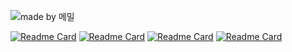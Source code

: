![made by 메밀](https://avatars.githubusercontent.com/u/175902078?s=400&u=a8b87c4e825f9dc116974a9213f1cbffb8ea842b&v=4)

[![Readme Card](https://github-readme-stats.vercel.app/api/pin/?username=JavaClassic2&repo=study)](https://github.com/JavaClassic2/study)
[![Readme Card](https://github-readme-stats.vercel.app/api/pin/?username=JavaClassic2&repo=Homework)](https://github.com/JavaClassic2/Homework)
[![Readme Card](https://github-readme-stats.vercel.app/api/pin/?username=JavaClassic2&repo=backlog)](https://github.com/JavaClassic2/backlog)
[![Readme Card](https://github-readme-stats.vercel.app/api/pin/?username=JavaClassic2&repo=progress)](https://github.com/JavaClassic2/progress)

